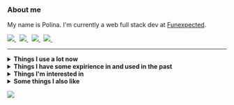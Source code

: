### About me
My name is Polina.
I'm currently a web full stack dev at [Funexpected](https://funexpectedapps.com/).
<p align="left">
  <a href="https://t.me/rabarbrablad/" target="_blank">
    <img src="https://img.shields.io/badge/telegram-%230077B5.svg?&style=for-the-badge&logo=telegram&logoColor=whit&color=black" />
  </a>&nbsp;
  <a href="mailto:rabarbrablad@gmail.com">
    <img src="https://img.shields.io/badge/gmail-%23D14836.svg?&style=for-the-badge&logo=gmail&logoColor=D14836&color=black" />
  </a>&nbsp;
  <a href="https://www.linkedin.com/in/polina-simonenko/" target="_blank">
    <img src="https://img.shields.io/badge/linkedin-%230A66C2.svg?&style=for-the-badge&logo=linkedin&logoColor=0A66C2&color=black" />
  </a>&nbsp;
  <a href="https://www.hackerrank.com/rabarbrablad" target="_blank">
    <img src="https://img.shields.io/badge/HackerRank-%230077B5.svg?&style=for-the-badge&logo=hackerrank&logoColor=2fc966&color=black" />
  </a>&nbsp;
</p>
<hr/>

<details>
  <summary><b>Things I use a lot now</b></summary>
  <br/>

  ![Python](          https://img.shields.io/badge/Python-3776AB.svg?&style=flat&logo=python&logoColor=white                                    )&nbsp;
  ![TypeScript](      https://img.shields.io/badge/TypeScript-%23007ACC.svg?&style=flat&logo=typescript&logoColor=white                         )&nbsp;
  ![MongoDB](         https://img.shields.io/badge/MongoDB-47A248.svg?&style=flat&logo=mongodb&logoColor=white                                  )&nbsp;
  ![Poetry](          https://img.shields.io/badge/Poetry-3776AB.svg?&style=flat&logo=poetry&logoColor=018ce1&color=1e293b&labelColor=1e293b    )&nbsp;\
  ![React](           https://img.shields.io/badge/React-3776AB.svg?&style=flat&logo=react&logoColor=4995ab&color=20232a&labelColor=20232a      )&nbsp;
  ![MUI](             https://img.shields.io/badge/MUI-3776AB.svg?&style=flat&logo=mui&logoColor=0080ff&color=071b2e&labelColor=071b2e          )&nbsp;
  ![Create React App](https://img.shields.io/badge/Create%20React%20App-3776AB.svg?&style=flat&logo=createreactapp&logoColor=09d3ad&color=303847&labelColor=303847)&nbsp;
  ![React Query](     https://img.shields.io/badge/React%20Query-3776AB.svg?&style=flat&logo=reactquery&logoColor=012c4b&color=ff4154&labelColor=ff4154)&nbsp;
  ![React Router](    https://img.shields.io/badge/React%20Router-3776AB.svg?&style=flat&logo=reactrouter&logoColor=white&color=black&labelColor=black)&nbsp;\
  ![Git](             https://img.shields.io/badge/Git-%23F05033.svg?&style=flat&logo=git&logoColor=white                                       )&nbsp;
  ![GitHub](          https://img.shields.io/badge/GitHub-%23121011.svg?&style=flat&logo=github&logoColor=white                                 )&nbsp;
  ![GithubActions](   https://img.shields.io/badge/Github%20Actions-2088FF.svg?&style=flat&logo=github-actions&logoColor=white                  )&nbsp;
  ![Docker](          https://img.shields.io/badge/Docker-2496ED.svg?&style=flat&logo=docker&logoColor=white                                    )&nbsp;
  ![AWS](             https://img.shields.io/badge/Amazon%20AWS-232F3E.svg?&style=flat&logo=amazon-aws&logoColor=white                          )&nbsp;
  ![Firebase](        https://img.shields.io/badge/Firebase-FFCA28.svg?&style=flat&logo=firebase&logoColor=black                                )&nbsp;\
  ![Bash](            https://img.shields.io/badge/Bash-00599C.svg?&style=flat&logo=gnubash&logoColor=white&color=a32d2a&labelColor=a32d2a      )&nbsp;
  ![NodeJS](          https://img.shields.io/badge/NodeJS-339933.svg?&style=flat&logo=node.js&logoColor=white                                   )&nbsp;
  ![VSCode](          https://img.shields.io/badge/VS%20Code-007ACC.svg?&style=flat&logo=visual-studio-code                                     )&nbsp;
  ![Insomnia](        https://img.shields.io/badge/Insomnia-00599C.svg?&style=flat&logo=insomnia&logoColor=5e01d4&color=black&labelColor=black  )&nbsp;
</details>

<details>
  <summary><b>Things I have some expirience in and used in the past</b></summary>
  <br/>

  ![Flask](         https://img.shields.io/badge/Flask-3776AB.svg?&style=flat&logo=flask&logoColor=white&labelColor=black&color=black         )&nbsp;
  ![FastApi](       https://img.shields.io/badge/FastAPI-3776AB.svg?&style=flat&logo=fastapi&logoColor=white&color=009585&labelColor=009585   )&nbsp;
  ![SQLAlchemy](    https://img.shields.io/badge/SQLAlchemy-788877                                                                            )&nbsp;
  ![Pytest](        https://img.shields.io/badge/Pytest-3776AB.svg?&style=flat&logo=pytest&logoColor=009fe4&color=696969&labelColor=696969    )&nbsp;
  ![Selenium](      https://img.shields.io/badge/Selenium-00599C.svg?&style=flat&logo=selenium&logoColor=white&color=green&labelColor=green   )&nbsp;
  ![Swagger](       https://img.shields.io/badge/Swagger-00599C.svg?&style=flat&logo=swagger&logoColor=grenn&color=173647&labelColor=173647   )&nbsp;\
  ![Go](            https://img.shields.io/badge/Go-%23007ACC.svg?&style=flat&logo=go&logoColor=white&labelColor=007e9d&color=007e9d          )&nbsp;
  ![Postgres](      https://img.shields.io/badge/Postgres-%23316192.svg?&style=flat&logo=postgresql&logoColor=white                           )&nbsp;
  ![SQLite](        https://img.shields.io/badge/SQLite-003B57.svg?&style=flat&logo=sqlite&logoColor=white                                    )&nbsp;
  ![Elasticsearch]( https://img.shields.io/badge/Elasticsearch-DC382D.svg?&style=flat&logo=elasticsearch&logoColor=005571&color=white         )&nbsp;
  ![Redis](         https://img.shields.io/badge/Redis-DC382D.svg?&style=flat&logo=redis&logoColor=white                                      )&nbsp;\
  ![Vim](           https://img.shields.io/badge/Vim-00599C.svg?&style=flat&logo=vim&logoColor=019733&color=cccc9a&labelColor=cccc9a          )&nbsp;
  ![C](             https://img.shields.io/badge/-00599C.svg?&style=flat&logo=c&logoColor=A8B9CC                                              )&nbsp;
  ![Cpp](           https://img.shields.io/badge/C++-00599C.svg?&style=flat&logo=c%2B%2B&logoColor=00599C&color=333333                        )&nbsp;
  ![CMake](         https://img.shields.io/badge/CMake-00599C.svg?&style=flat&logo=cmake&logoColor=064F8C&color=486d92                        )&nbsp;
  ![Qt](            https://img.shields.io/badge/Qt-00599C.svg?&style=flat&logo=qt&logoColor=41CD52&color=08102b                              )&nbsp;
  ![Nginx](         https://img.shields.io/badge/Nginx-269539.svg?&style=flat&logo=nginx&logoColor=white                                      )&nbsp;\
  ![Pandas](        https://img.shields.io/badge/Pandas-3776AB.svg?&style=flat&logo=pandas&logoColor=white&color=130655&labelColor=130655     )&nbsp;
  ![Plotly](        https://img.shields.io/badge/Plotly-3776AB.svg?&style=flat&logo=plotly&logoColor=3f4f75&color=white&labelColor=white      )&nbsp;
  ![NumPy](         https://img.shields.io/badge/NumPy-3776AB.svg?&style=flat&logo=numpy&logoColor=4eaccf&color=013243&labelColor=013243      )&nbsp;
  ![Jupyter](       https://img.shields.io/badge/Jupyter-3776AB.svg?&style=flat&logo=jupyter&logoColor=f37727&color=767677&labelColor=767677  )&nbsp;
</details>

<details>
  <summary><b>Things I'm interested in</b></summary>
  <br/>

  ![Kubernetes](  https://img.shields.io/badge/Kubernetes-326CE5.svg?&style=flat&logo=kubernetes&logoColor=white                                  )&nbsp;
  ![Terraform](   https://img.shields.io/badge/Terraform-00599C.svg?&style=flat&logo=terraform&logoColor=7b42bc&color=white&labelColor=white      )&nbsp;
  ![RabbitMQ](    https://img.shields.io/badge/RabbitMQ-00599C.svg?&style=flat&logo=rabbitmq&logoColor=ff6701&color=aab5af&labelColor=aab5af      )&nbsp;
  ![Kafka](       https://img.shields.io/badge/Apache%20Kafka-231F20.svg?&style=flat&logo=apache-kafka&logoColor=white                            )&nbsp;\
  ![WebAssembly]( https://img.shields.io/badge/WebAssembly-00599C.svg?&style=flat&logo=webassembly&logoColor=654FF0&color=white&labelColor=white  )&nbsp;
  ![GRPC](        https://img.shields.io/badge/GRpc-4285F4.svg?&style=flat&logo=google&logoColor=white                                            )&nbsp;\
  ![Rust](        https://img.shields.io/badge/Rust-00599C.svg?&style=flat&logo=rust&logoColor=black&color=white&labelColor=white                 )&nbsp;
  ![Kotlin](      https://img.shields.io/badge/Kotlin-0095D5.svg?&style=flat&logo=kotlin&logoColor=white                                          )&nbsp;
</details>

<details>
  <summary><b>Some things I also like</b></summary>
  <br/>

  ![Arch](  https://img.shields.io/badge/Arch%20Linux-00599C.svg?&style=flat&logo=archlinux&logoColor=1793d1&color=333333&labelColor=333333 )&nbsp;
  ![Dwm](   https://img.shields.io/badge/dwm-00599C.svg?&style=flat&logo=dwm&logoColor=1793d1&color=333333&labelColor=333333                )&nbsp;
</details>


<p>
  <img src="https://github-profile-summary-cards.vercel.app/api/cards/profile-details?username=rabarbra&theme=github_dark"/>
</p>
